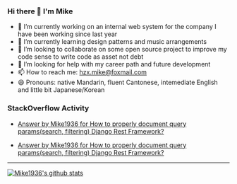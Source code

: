 ### Hi there 👋 I'm Mike

- 🔭 I’m currently working on an internal web system for the company I have been working since last year
- 🌱 I’m currently learning design patterns and music arrangements
- 👯 I’m looking to collaborate on some open source project to improve my code sense to write code as asset not debt
- 🤔 I’m looking for help with my career path and future development
- 📫 How to reach me: hzx.mike@foxmail.com
- 😄 Pronouns: native Mandarin, fluent Cantonese, intemediate English and little bit Japanese/Korean

### StackOverflow Activity
<!-- BLOG-POST-LIST:START -->
- [Answer by Mike1936 for How to properly document query params(search, filtering) Django Rest Framework?](https://stackoverflow.com/questions/53281116/how-to-properly-document-query-paramssearch-filtering-django-rest-framework/64709509#64709509)
<!-- BLOG-POST-LIST:END -->

<!-- STACKOVERFLOW:START -->
- [Answer by Mike1936 for How to properly document query params(search, filtering) Django Rest Framework?](https://stackoverflow.com/questions/53281116/how-to-properly-document-query-paramssearch-filtering-django-rest-framework/64709509#64709509)
<!-- STACKOVERFLOW:END -->

---
[![Mike1936's github stats](https://github-readme-stats.vercel.app/api?username=mike1936)](https://github.com/anuraghazra/github-readme-stats)

<!--
**mike1936/mike1936** is a ✨ _special_ ✨ repository because its `README.md` (this file) appears on your GitHub profile.

Here are some ideas to get you started:

- 🔭 I’m currently working on ...
- 🌱 I’m currently learning ...
- 👯 I’m looking to collaborate on ...
- 🤔 I’m looking for help with ...
- 💬 Ask me about ...
- 📫 How to reach me: ...
- 😄 Pronouns: ...
- ⚡ Fun fact: ...
-->
